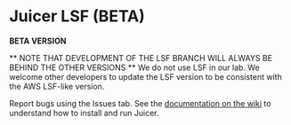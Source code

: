 # Juicer LSF (BETA)

**BETA VERSION**

** NOTE THAT DEVELOPMENT OF THE LSF BRANCH WILL ALWAYS BE BEHIND THE OTHER VERSIONS **
We do not use LSF in our lab.  We welcome other developers to update the LSF version to be consistent with the AWS LSF-like version.

Report bugs using the Issues tab. See the [documentation on the wiki](https://github.com/theaidenlab/juicer/wiki/Running-Juicer-on-a-cluster) to understand how to install and run Juicer.
